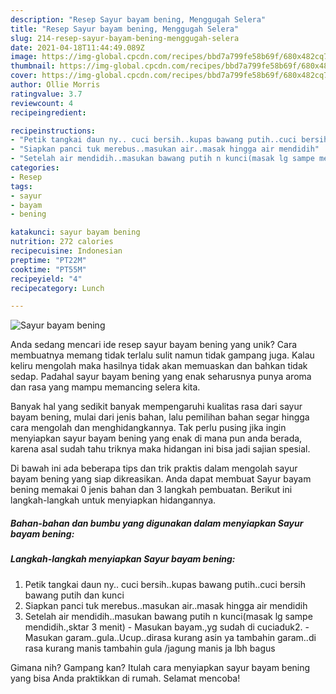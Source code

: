 ```yaml
---
description: "Resep Sayur bayam bening, Menggugah Selera"
title: "Resep Sayur bayam bening, Menggugah Selera"
slug: 214-resep-sayur-bayam-bening-menggugah-selera
date: 2021-04-18T11:44:49.089Z
image: https://img-global.cpcdn.com/recipes/bbd7a799fe58b69f/680x482cq70/sayur-bayam-bening-foto-resep-utama.jpg
thumbnail: https://img-global.cpcdn.com/recipes/bbd7a799fe58b69f/680x482cq70/sayur-bayam-bening-foto-resep-utama.jpg
cover: https://img-global.cpcdn.com/recipes/bbd7a799fe58b69f/680x482cq70/sayur-bayam-bening-foto-resep-utama.jpg
author: Ollie Morris
ratingvalue: 3.7
reviewcount: 4
recipeingredient:

recipeinstructions:
- "Petik tangkai daun ny.. cuci bersih..kupas bawang putih..cuci bersih bawang putih dan kunci"
- "Siapkan panci tuk merebus..masukan air..masak hingga air mendidih"
- "Setelah air mendidih..masukan bawang putih n kunci(masak lg sampe mendidih.,sktar 3 menit) Masukan bayam.,yg sudah di cuciaduk2. Masukan garam..gula..Ucup..dirasa kurang asin ya tambahin garam..di rasa kurang manis tambahin gula /jagung manis ja lbh bagus"
categories:
- Resep
tags:
- sayur
- bayam
- bening

katakunci: sayur bayam bening 
nutrition: 272 calories
recipecuisine: Indonesian
preptime: "PT22M"
cooktime: "PT55M"
recipeyield: "4"
recipecategory: Lunch

---
```



![Sayur bayam bening](https://img-global.cpcdn.com/recipes/bbd7a799fe58b69f/680x482cq70/sayur-bayam-bening-foto-resep-utama.jpg)

Anda sedang mencari ide resep sayur bayam bening yang unik? Cara membuatnya memang tidak terlalu sulit namun tidak gampang juga. Kalau keliru mengolah maka hasilnya tidak akan memuaskan dan bahkan tidak sedap. Padahal sayur bayam bening yang enak seharusnya punya aroma dan rasa yang mampu memancing selera kita.



Banyak hal yang sedikit banyak mempengaruhi kualitas rasa dari sayur bayam bening, mulai dari jenis bahan, lalu pemilihan bahan segar hingga cara mengolah dan menghidangkannya. Tak perlu pusing jika ingin menyiapkan sayur bayam bening yang enak di mana pun anda berada, karena asal sudah tahu triknya maka hidangan ini bisa jadi sajian spesial.


Di bawah ini ada beberapa tips dan trik praktis dalam mengolah sayur bayam bening yang siap dikreasikan. Anda dapat membuat Sayur bayam bening memakai 0 jenis bahan dan 3 langkah pembuatan. Berikut ini langkah-langkah untuk menyiapkan hidangannya.

<!--inarticleads1-->

##### Bahan-bahan dan bumbu yang digunakan dalam menyiapkan Sayur bayam bening:





<!--inarticleads2-->

##### Langkah-langkah menyiapkan Sayur bayam bening:

1. Petik tangkai daun ny.. cuci bersih..kupas bawang putih..cuci bersih bawang putih dan kunci
1. Siapkan panci tuk merebus..masukan air..masak hingga air mendidih
1. Setelah air mendidih..masukan bawang putih n kunci(masak lg sampe mendidih.,sktar 3 menit) - Masukan bayam.,yg sudah di cuciaduk2. - Masukan garam..gula..Ucup..dirasa kurang asin ya tambahin garam..di rasa kurang manis tambahin gula /jagung manis ja lbh bagus




Gimana nih? Gampang kan? Itulah cara menyiapkan sayur bayam bening yang bisa Anda praktikkan di rumah. Selamat mencoba!
